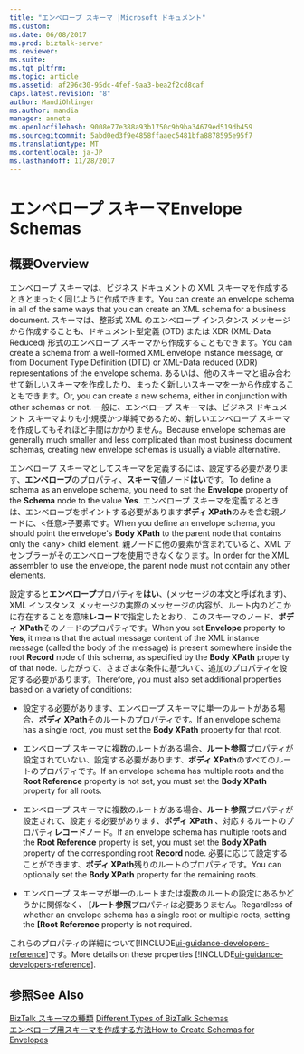 ```yaml
---
title: "エンベロープ スキーマ |Microsoft ドキュメント"
ms.custom: 
ms.date: 06/08/2017
ms.prod: biztalk-server
ms.reviewer: 
ms.suite: 
ms.tgt_pltfrm: 
ms.topic: article
ms.assetid: af296c30-95dc-4fef-9aa3-bea2f2cd8caf
caps.latest.revision: "8"
author: MandiOhlinger
ms.author: mandia
manager: anneta
ms.openlocfilehash: 9008e77e388a93b1750c9b9ba34679ed519db459
ms.sourcegitcommit: 5abd0ed3f9e4858ffaaec5481bfa8878595e95f7
ms.translationtype: MT
ms.contentlocale: ja-JP
ms.lasthandoff: 11/28/2017
---
```

# <a name="envelope-schemas"></a><span data-ttu-id="ea749-102">エンベロープ スキーマ</span><span class="sxs-lookup"><span data-stu-id="ea749-102">Envelope Schemas</span></span>

## <a name="overview"></a><span data-ttu-id="ea749-103">概要</span><span class="sxs-lookup"><span data-stu-id="ea749-103">Overview</span></span>
<span data-ttu-id="ea749-104">エンベロープ スキーマは、ビジネス ドキュメントの XML スキーマを作成するときとまったく同じように作成できます。</span><span class="sxs-lookup"><span data-stu-id="ea749-104">You can create an envelope schema in all of the same ways that you can create an XML schema for a business document.</span></span> <span data-ttu-id="ea749-105">スキーマは、整形式 XML のエンベロープ インスタンス メッセージから作成することも、ドキュメント型定義 (DTD) または XDR (XML-Data Reduced) 形式のエンベロープ スキーマから作成することもできます。</span><span class="sxs-lookup"><span data-stu-id="ea749-105">You can create a schema from a well-formed XML envelope instance message, or from Document Type Definition (DTD) or XML-Data reduced (XDR) representations of the envelope schema.</span></span> <span data-ttu-id="ea749-106">あるいは、他のスキーマと組み合わせて新しいスキーマを作成したり、まったく新しいスキーマを一から作成することもできます。</span><span class="sxs-lookup"><span data-stu-id="ea749-106">Or, you can create a new schema, either in conjunction with other schemas or not.</span></span> <span data-ttu-id="ea749-107">一般に、エンベロープ スキーマは、ビジネス ドキュメント スキーマよりも小規模かつ単純であるため、新しいエンベロープ スキーマを作成してもそれほど手間はかかりません。</span><span class="sxs-lookup"><span data-stu-id="ea749-107">Because envelope schemas are generally much smaller and less complicated than most business document schemas, creating new envelope schemas is usually a viable alternative.</span></span>  
  
 <span data-ttu-id="ea749-108">エンベロープ スキーマとしてスキーマを定義するには、設定する必要があります、**エンベロープ**のプロパティ、**スキーマ**値ノード**はい**です。</span><span class="sxs-lookup"><span data-stu-id="ea749-108">To define a schema as an envelope schema, you need to set the **Envelope** property of the **Schema** node to the value **Yes**.</span></span> <span data-ttu-id="ea749-109">エンベロープ スキーマを定義するときは、エンベロープをポイントする必要があります**ボディ XPath**のみを含む親ノードに、\<任意\>子要素です。</span><span class="sxs-lookup"><span data-stu-id="ea749-109">When you define an envelope schema, you should point the envelope's **Body XPath** to the parent node that contains only the \<any\> child element.</span></span> <span data-ttu-id="ea749-110">親ノードに他の要素が含まれていると、XML アセンブラーがそのエンベロープを使用できなくなります。</span><span class="sxs-lookup"><span data-stu-id="ea749-110">In order for the XML assembler to use the envelope, the parent node must not contain any other elements.</span></span>  
  
 <span data-ttu-id="ea749-111">設定すると**エンベロープ**プロパティを**はい**、(メッセージの本文と呼ばれます)、XML インスタンス メッセージの実際のメッセージの内容が、ルート内のどこかに存在することを意味**レコード**で指定したとおり、このスキーマのノード、**ボディ XPath**そのノードのプロパティです。</span><span class="sxs-lookup"><span data-stu-id="ea749-111">When you set **Envelope** property to **Yes**, it means that the actual message content of the XML instance message (called the body of the message) is present somewhere inside the root **Record** node of this schema, as specified by the **Body XPath** property of that node.</span></span> <span data-ttu-id="ea749-112">したがって、さまざまな条件に基づいて、追加のプロパティを設定する必要があります。</span><span class="sxs-lookup"><span data-stu-id="ea749-112">Therefore, you must also set additional properties based on a variety of conditions:</span></span>  
  
-   <span data-ttu-id="ea749-113">設定する必要があります、エンベロープ スキーマに単一のルートがある場合、**ボディ XPath**そのルートのプロパティです。</span><span class="sxs-lookup"><span data-stu-id="ea749-113">If an envelope schema has a single root, you must set the **Body XPath** property for that root.</span></span>  
  
-   <span data-ttu-id="ea749-114">エンベロープ スキーマに複数のルートがある場合、**ルート参照**プロパティが設定されていない、設定する必要があります、**ボディ XPath**のすべてのルートのプロパティです。</span><span class="sxs-lookup"><span data-stu-id="ea749-114">If an envelope schema has multiple roots and the **Root Reference** property is not set, you must set the **Body XPath** property for all roots.</span></span>  
  
-   <span data-ttu-id="ea749-115">エンベロープ スキーマに複数のルートがある場合、**ルート参照**プロパティが設定されて、設定する必要があります、**ボディ XPath** 、対応するルートのプロパティ**レコード**ノード。</span><span class="sxs-lookup"><span data-stu-id="ea749-115">If an envelope schema has multiple roots and the **Root Reference** property is set, you must set the **Body XPath** property of the corresponding root **Record** node.</span></span> <span data-ttu-id="ea749-116">必要に応じて設定することができます、**ボディ XPath**残りのルートのプロパティです。</span><span class="sxs-lookup"><span data-stu-id="ea749-116">You can optionally set the **Body XPath** property for the remaining roots.</span></span>  
  
-   <span data-ttu-id="ea749-117">エンベロープ スキーマが単一のルートまたは複数のルートの設定にあるかどうかに関係なく、 **[ルート参照**プロパティは必要ありません。</span><span class="sxs-lookup"><span data-stu-id="ea749-117">Regardless of whether an envelope schema has a single root or multiple roots, setting the **[Root Reference** property is not required.</span></span>  

<span data-ttu-id="ea749-118">これらのプロパティの詳細について[!INCLUDE[ui-guidance-developers-reference](../includes/ui-guidance-developers-reference.md)]です。</span><span class="sxs-lookup"><span data-stu-id="ea749-118">More details on these properties [!INCLUDE[ui-guidance-developers-reference](../includes/ui-guidance-developers-reference.md)].</span></span>
  
## <a name="see-also"></a><span data-ttu-id="ea749-119">参照</span><span class="sxs-lookup"><span data-stu-id="ea749-119">See Also</span></span>  
 <span data-ttu-id="ea749-120">[BizTalk スキーマの種類](../core/different-types-of-biztalk-schemas.md) </span><span class="sxs-lookup"><span data-stu-id="ea749-120">[Different Types of BizTalk Schemas](../core/different-types-of-biztalk-schemas.md) </span></span>  
 [<span data-ttu-id="ea749-121">エンベロープ用スキーマを作成する方法</span><span class="sxs-lookup"><span data-stu-id="ea749-121">How to Create Schemas for Envelopes</span></span>](../core/how-to-create-schemas-for-envelopes.md)